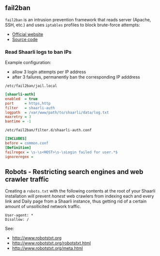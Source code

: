 
## fail2ban
`fail2ban` is an intrusion prevention framework that reads server (Apache, SSH, etc.) and uses `iptables` profiles to block brute-force attempts:

- [Official website](http://www.fail2ban.org/wiki/index.php/Main_Page)
- [Source code](https://github.com/fail2ban/fail2ban)

### Read Shaarli logs to ban IPs
Example configuration:
- allow 3 login attempts per IP address
- after 3 failures, permanently ban the corresponding IP adddress

`/etc/fail2ban/jail.local`
```ini
[shaarli-auth]
enabled  = true
port     = https,http
filter   = shaarli-auth
logpath  = /var/www/path/to/shaarli/data/log.txt
maxretry = 3
bantime = -1
```

`/etc/fail2ban/filter.d/shaarli-auth.conf`
```ini
[INCLUDES]
before = common.conf
[Definition]
failregex = \s-\s<HOST>\s-\sLogin failed for user.*$
ignoreregex = 
```

## Robots - Restricting search engines and web crawler traffic

Creating a `robots.txt` with the following contents at the root of your Shaarli installation will prevent _honest_ web crawlers from indexing each and every link and Daily page from a Shaarli instance, thus getting rid of a certain amount of unsollicited network traffic.

```
User-agent: *
Disallow: /
```

See:

- http://www.robotstxt.org
- http://www.robotstxt.org/robotstxt.html
- http://www.robotstxt.org/meta.html
